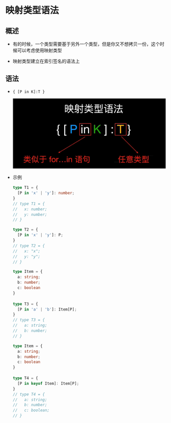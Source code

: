 # 映射类型语法

## 概述

  - 有的时候，一个类型需要基于另外一个类型，但是你又不想拷贝一份，这个时候可以考虑使用映射类型

  - 映射类型建立在索引签名的语法上

## 语法

  - `{ [P in K]:T }`

    ![](image/image_N_fenqDURN.png)

  - 示例

    ```typescript
    type T1 = {
      [P in 'x' | 'y']: number;
    }
    // type T1 = {
    //   x: number;
    //   y: number;
    // }
    ```

    ```typescript
    type T2 = {
      [P in 'x' | 'y']: P;
    }
    // type T2 = {
    //   x: "x";
    //   y: "y";
    // }
    ```

    ```typescript
    type Item = {
      a: string;
      b: number;
      c: boolean
    }

    type T3 = {
      [P in 'a' | 'b']: Item[P];
    }
    // type T3 = {
    //   a: string;
    //   b: number;
    // }
    ```

    ```typescript
    type Item = {
      a: string;
      b: number;
      c: boolean
    }

    type T4 = {
      [P in keyof Item]: Item[P];
    }
    // type T4 = {
    //   a: string;
    //   b: number;
    //   c: boolean;
    // }
    ```
